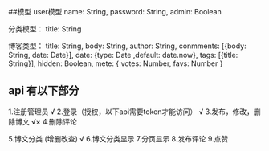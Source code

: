 
##模型
user模型
name: String,
password: String,
admin: Boolean

分类模型：
title: String

博客类型：
title: String,
body: String,
author: String,
conmments: [{body: String, date: Date}],
date: {type: Date ,default: date.now},
tags: [{title: String}],
hidden: Boolean,
mete: {
	votes: Number,
	favs: Number
}



## api 有以下部分
1.注册管理员     √
2.登录（授权，以下api需要token才能访问）   √
3.发布，修改，删除博文   √×
4.删除评论

5.博文分类 (增删改查)   √
6.博文分类显示
7.分页显示
8.发布评论
9.点赞
